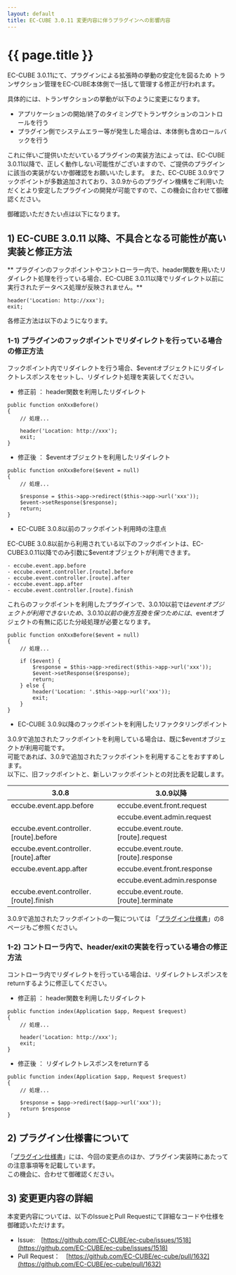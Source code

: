 ```yaml
---
layout: default
title: EC-CUBE 3.0.11 変更内容に伴うプラグインへの影響内容
---
```


# {{ page.title }}

EC-CUBE 3.0.11にて、プラグインによる拡張時の挙動の安定化を図るため
トランザクション管理をEC-CUBE本体側で一括して管理する修正が行われます。

具体的には、トランザクションの挙動が以下のように変更になります。

- アプリケーションの開始/終了のタイミングでトランザクションのコントロールを行う
- プラグイン側でシステムエラー等が発生した場合は、本体側も含めロールバックを行う


これに伴いご提供いただいているプラグインの実装方法によっては、EC-CUBE 3.0.11以降で、正しく動作しない可能性がございますので、ご提供のプラグインに該当の実装がないか御確認をお願いいたします。
また、EC-CUBE 3.0.9でフックポイントが多数追加されており、3.0.9からのプラグイン機構をご利用いただくとより安定したプラグインの開発が可能ですので、この機会に合わせて御確認ください。

御確認いただきたい点は以下になります。

## 1) EC-CUBE 3.0.11 以降、不具合となる可能性が高い実装と修正方法

** プラグインのフックポイントやコントローラー内で、header関数を用いたリダイレクト処理を行っている場合、EC-CUBE 3.0.11以降でリダイレクト以前に実行されたデータベス処理が反映されません。**

```
header('Location: http://xxx');
exit;
```
各修正方法は以下のようになります。

###  1-1) プラグインのフックポイントでリダイレクトを行っている場合の修正方法

フックポイント内でリダイレクトを行う場合、$eventオブジェクトにリダイレクトレスポンスをセットし、リダイレクト処理を実装してください。


+ 修正前 ： header関数を利用したリダイレクト

```
public function onXxxBefore()
{
    // 処理...

    header('Location: http://xxx');
    exit;
}
```

+ 修正後 ： $eventオブジェクトを利用したリダイレクト

```
public function onXxxBefore($event = null)
{
    // 処理...

    $response = $this->app->redirect($this->app->url('xxx'));
    $event->setResponse($response);
    return;
}
```

+ EC-CUBE 3.0.8以前のフックポイント利用時の注意点  

EC-CUBE 3.0.8以前から利用されている以下のフックポイントは、EC-CUBE3.0.11以降でのみ引数に$eventオブジェクトが利用できます。

```
- eccube.event.app.before
- eccube.event.controller.[route].before
- eccube.event.controller.[route].after
- eccube.event.app.after
- eccube.event.controller.[route].finish
```

これらのフックポイントを利用したプラグインで、3.0.10以前では$eventオブジェクトが利用できないため、3.0.10以前の後方互換を保つためには、$eventオブジェクトの有無に応じた分岐処理が必要となります。


```
public function onXxxBefore($event = null)
{
    // 処理...

    if ($event) {
        $response = $this->app->redirect($this->app->url('xxx'));
        $event->setResponse($response);
        return;
    } else {
        header('Location: '.$this->app->url('xxx'));
        exit;
    }
}
```

+ EC-CUBE 3.0.9以降のフックポイントを利用したリファクタリングポイント

3.0.9で追加されたフックポイントを利用している場合は、既に$eventオブジェクトが利用可能です。  
可能であれば、3.0.9で追加されたフックポイントを利用することをおすすめします。  
以下に、旧フックポイントと、新しいフックポイントとの対比表を記載します。  

|3.0.8                                  |          3.0.9以降                       |
|---------------------------------------|-----------------------------------------|
|eccube.event.app.before                |     eccube.event.front.request          |
|                                       |     eccube.event.admin.request          |
|eccube.event.controller.[route].before |     eccube.event.route.[route].request  |
|eccube.event.controller.[route].after  |     eccube.event.route.[route].response |
|eccube.event.app.after                 |     eccube.event.front.response         |
|                                       |     eccube.event.admin.response         |
|eccube.event.controller.[route].finish |     eccube.event.route.[route].terminate|

3.0.9で追加されたフックポイントの一覧については
「[プラグイン仕様書](http://downloads.ec-cube.net/src/manual/v3/plugin.pdf
)」の8ページもご参照ください。


### 1-2) コントローラ内で、header/exitの実装を行っている場合の修正方法

コントローラ内でリダイレクトを行っている場合は、リダイレクトレスポンスをreturnするように修正してください。

+ 修正前 ： header関数を利用したリダイレクト
```
public function index(Application $app, Request $request)
{
    // 処理...

    header('Location: http://xxx');
    exit;
}
```
+ 修正後 ： リダイレクトレスポンスをreturnする
```
public function index(Application $app, Request $request)
{
    // 処理...

    $response = $app->redirect($app->url('xxx'));
    return $response
}
```

## 2) プラグイン仕様書について

「[プラグイン仕様書](http://downloads.ec-cube.net/src/manual/v3/plugin.pdf
)」には、今回の変更点のほか、プラグイン実装時にあたっての注意事項等を記載しています。  
この機会に、合わせて御確認ください。

## 3) 変更更内容の詳細

本変更内容については、以下のIssueとPull Requestにて詳細なコードや仕様を御確認いただけます。

+ Issue:　[https://github.com/EC-CUBE/ec-cube/issues/1518](https://github.com/EC-CUBE/ec-cube/issues/1518)
+ Pull Request：　[https://github.com/EC-CUBE/ec-cube/pull/1632](https://github.com/EC-CUBE/ec-cube/pull/1632)


